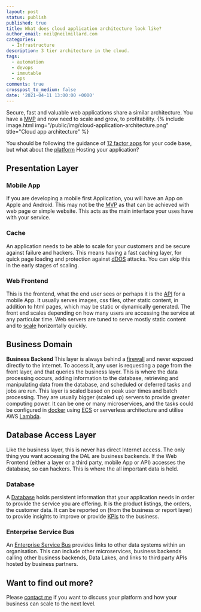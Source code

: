 ```yaml
---
layout: post
status: publish
published: true
title: What does cloud application architecture look like?
author_email: neil@neilmillard.com
categories:
  - Infrastructure
description: 3 tier architecture in the cloud.
tags:
  - automation
  - devops
  - immutable
  - ops
comments: true
crosspost_to_medium: false
date: '2021-04-11 13:00:00 +0000'
---
```

Secure, fast and valuable web applications share a similar architecture.
You have a [MVP](/glossary/index.html#MVP) and now need to scale and grow, to profitability.
{% include image.html
img="/public/img/cloud-application-architecture.png"
title="Cloud app architecture" %}

You should be following the guidance of [12 factor apps](/2021/04/09/is-12-factor-still-relevant.html) for your code
base, but what about the [platform](/glossary/index.html#Platform) Hosting your application?

## Presentation Layer
### **Mobile App**
If you are developing a mobile first Application, you will have an App on Apple and Android. This may not be the
[MVP](/glossary/index.html#MVP) as that can be achieved with web page or simple website. This acts as the main interface
your uses have with your service.

### **Cache**
An application needs to be able to scale for your customers and be secure against failure and hackers.
This means having a fast caching layer, for quick page loading and protection against [dDOS](/glossary/index.html#dDOS)
attacks. You can skip this in the early stages of scaling.

### **Web Frontend**
This is the frontend, what the end user sees or perhaps it is the [API](/glossary/index.html#API) for a mobile App. It usually
serves images, css files, other static content, in addition to html pages, which may be static or dynamically generated.
The front end scales depending on how many users are accessing the service at any particular time. Web servers are tuned
to serve mostly static content and to [scale](/glossary/index.html#Scaling) horizontally quickly.

## Business Domain
**Business Backend**
This layer is always behind a [firewall](/glossary/index.html#Firewall) and never exposed directly to the internet.
To access it, any user is requesting a page from the front layer, and that queries the business layer. This is where the
data processing occurs, adding information to the database, retrieving and manipulating data from the database, and
scheduled or deferred tasks and jobs are run. This layer is scaled based on peak user times and batch processing. They
are usually bigger (scaled up) servers to provide greater computing power.
It can be one or many microservices, and the tasks could be configured in [docker](/glossary/index.html#Docker) using
[ECS](/glossary/index.html#ECS) or serverless architecture and utilise AWS [Lambda](/glossary/index.html#Lambda).

## Database Access Layer
Like the business layer, this is never has direct Internet access. The only thing you want accessing the DAL are
business backends. If the Web Frontend (either a layer or a third party, mobile App or API) accesses
the database, so can hackers.
This is where the all important data is held.

### **Database**
A [Database](/glossary/index.html#Database) holds persistent information that your application
needs in order to provide the service you are offering. It is the product listings, the orders, the customer data.
It can be reported on (from the business or report layer) to provide insights to improve or provide
[KPIs](/glossary/index.html#KPI) to the business.

### **Enterprise Service Bus**
An [Enterprise Service Bus](/glossary/index.html#ESB) provides links to other data systems within an organisation.
This can include other microservices, business backends calling other business backends, Data Lakes, and links to
third party APIs hosted by business partners.

## Want to find out more?
Please [contact me](/contact/index.html) if you want to discuss your platform and how your business can scale to the next level.


